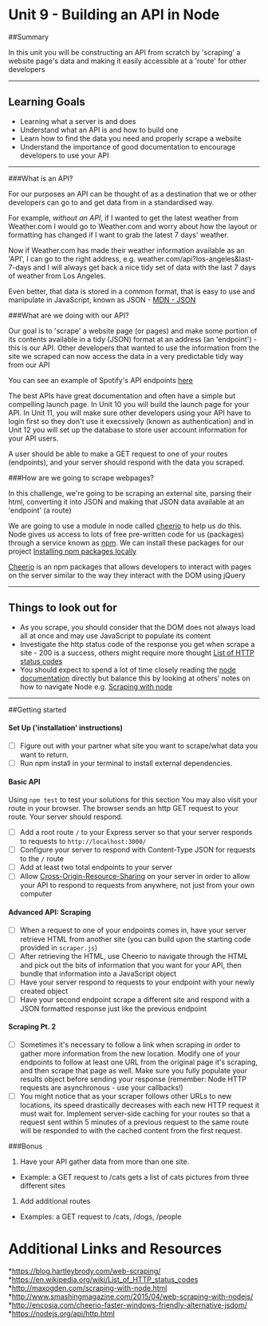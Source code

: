 # Unit 9 - Building an API in Node

##Summary

In this unit you will be constructing an API from scratch by 'scraping' a website page's data and making it easily accessible at a 'route' for other developers

---

## Learning Goals

* Learning what a server is and does
* Understand what an API is and how to build one
* Learn how to find the data you need and properly scrape a website
* Understand the importance of good documentation to encourage developers to use your API

---

###What is an API?

For our purposes an API can be thought of as a destination that we or other developers can go to and get data from in a standardised way. 

For example, *without an API*, if I wanted to get the latest weather from Weather.com I would go to Weather.com and worry about how the layout or formatting has changed if I want to grab the latest 7 days' weather. 

Now if Weather.com has made their weather information available as an 'API', I can go to the right address, e.g. weather.com/api?los-angeles&last-7-days and I will always get back a nice tidy set of data with the last 7 days of weather from Los Angeles.

Even better, that data is stored in a common format, that is easy to use and manipulate in JavaScript, known as JSON - [MDN - JSON](https://developer.mozilla.org/en-US/docs/Web/JavaScript/Reference/Global_Objects/JSON)

###What are we doing with our API?

Our goal is to 'scrape' a website page (or pages) and make some portion of its contents available in a tidy (JSON) format at an address (an 'endpoint') - this is our API. Other developers that wanted to use the information from the site we scraped can now access the data in a very predictable tidy way from our API

You can see an example of Spotify's API endpoints [here](https://developer.spotify.com/web-api/endpoint-reference/)

The best APIs have great documentation and often have a simple but compelling launch page. In Unit 10 you will build the launch page for your API. In Unit 11, you will make sure other developers using your API have to login first so they don't use it execssively (known as authentication) and in Unit 12 you will set up the database to store user account information for your API users.

A user should be able to make a GET request to one of your routes (endpoints), and your server should respond with the data you scraped.

###How are we going to scrape webpages?

In this challenge, we're going to be scraping an external site, parsing their html, converting it into JSON and making that JSON data available at an 'endpoint' (a route)

We are going to use a module in node called [cheerio](https://github.com/cheeriojs/cheerio) to help us do this. Node gives us access to lots of free pre-written code for us (packages) through a service known as [npm](http://npmjs.com). We can install these packages for our project [Installing npm packages locally](https://docs.npmjs.com/getting-started/installing-npm-packages-locally)

[Cheerio](https://github.com/cheeriojs/cheerio) is an npm packages that allows developers to interact with pages on the server similar to the way they interact with the DOM using jQuery

---

## Things to look out for

* As you scrape, you should consider that the DOM does not always load all at once and may use JavaScript to populate its content
* Investigate the http status code of the response you get when scrape a site - 200 is a success, others might require more thought [List of HTTP status codes](https://en.wikipedia.org/wiki/List_of_HTTP_status_codes)
* You should expect to spend a lot of time closely reading the [node documentation](https://nodejs.org/api/) directly but balance this by looking at others' notes on how to navigate Node e.g. [Scraping with node](http://maxogden.com/scraping-with-node.html)

---

##Getting started

#### Set Up ('installation' instructions)

- [ ] Figure out with your partner what site you want to scrape/what data you want to return.
- [ ] Run npm install in your terminal to install external dependencies.

#### Basic API 
Using `npm test` to test your solutions for this section You may also visit your route in your browser. The browser sends an http GET request to your route. Your server should respond.
- [ ] Add a root route `/` to your Express server so that your server responds to requests to `http://localhost:3000/`
- [ ] Configure your server to respond with Content-Type JSON for requests to the `/` route
- [ ] Add at least two total endpoints to your server
- [ ] Allow [Cross-Origin-Resource-Sharing](http://enable-cors.org/) on your server in order to allow your API to respond to requests from anywhere, not just from your own computer

#### Advanced API: Scraping
- [ ] When a request to one of your endpoints comes in, have your server retrieve HTML from another site (you can build upon the starting code provided in `scraper.js`)
- [ ] After retrieving the HTML, use Cheerio to navigate through the HTML and pick out the bits of information that you want for your API, then bundle that information into a JavaScript object
- [ ] Have your server respond to requests to your endpoint with your newly created object
- [ ] Have your second endpoint scrape a different site and respond with a JSON formatted response just like the previous endpoint

#### Scraping Pt. 2
- [ ] Sometimes it's necessary to follow a link when scraping in order to gather more information from the new location. Modify one of your endpoints to follow at least one URL from the original page it's scraping, and then scrape that page as well. Make sure you fully populate your results object before sending your response (remember: Node HTTP requests are asynchronous - use your callbacks!)
- [ ] You might notice that as your scraper follows other URLs to new locations, its speed drastically decreases with each new HTTP request it must wait for. Implement server-side caching for your routes so that a request sent within 5 minutes of a previous request to the same route will be responded to with the cached content from the first request.

###Bonus

1. Have your API gather data from more than one site.
  * Example: a GET request to /cats gets a list of cats pictures from three different sites
1. Add additional routes 
  * Examples: a GET request to /cats, /dogs, /people


# Additional Links and Resources
*<https://blog.hartleybrody.com/web-scraping/>
*<https://en.wikipedia.org/wiki/List_of_HTTP_status_codes>
*<http://maxogden.com/scraping-with-node.html>
*<http://www.smashingmagazine.com/2015/04/web-scraping-with-nodejs/>
*<http://encosia.com/cheerio-faster-windows-friendly-alternative-jsdom/>
*<https://nodejs.org/api/http.html>
